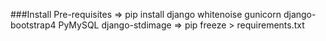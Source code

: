 ###Install Pre-requisites
⇒  pip install django whitenoise gunicorn django-bootstrap4 PyMySQL django-stdimage
⇒  pip freeze > requirements.txt


